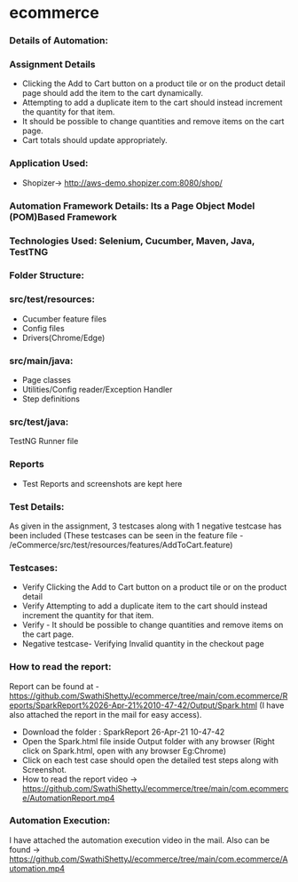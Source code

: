 # ecommerce



### Details of Automation:


### Assignment Details
-   Clicking the Add to Cart button on a product tile or on the product detail
    page should add the item to the cart dynamically.
-   Attempting to add a duplicate item to the cart should instead increment the
    quantity for that item.
-   It should be possible to change quantities and remove items on the cart
    page.
-   Cart totals should update appropriately.

### Application Used:

-   Shopizer-> http://aws-demo.shopizer.com:8080/shop/

### Automation Framework Details: Its a Page Object Model (POM)Based Framework

### Technologies Used: Selenium, Cucumber, Maven, Java, TestTNG

### Folder Structure: 
### src/test/resources: 
-   Cucumber feature files
-   Config files
-   Drivers(Chrome/Edge)
### src/main/java:
-   Page classes
-   Utilities/Config reader/Exception Handler
-   Step definitions
### src/test/java:
TestNG Runner file
### Reports
-   Test Reports and screenshots are kept here


### Test Details:
As given in the assignment, 3 testcases along with 1 negative testcase has been included 
(These testcases can be seen in the feature file - /eCommerce/src/test/resources/features/AddToCart.feature)
### Testcases:
-   Verify Clicking the Add to Cart button on a product tile or on the product detail
-   Verify Attempting to add a duplicate item to the cart should instead increment the
 quantity for that item.
-   Verify - It should be possible to change quantities and remove items on the cart page.
-   Negative testcase- Verifying Invalid quantity in the checkout  page


### How to read the report:
Report can be found at - https://github.com/SwathiShettyJ/ecommerce/tree/main/com.ecommerce/Reports/SparkReport%2026-Apr-21%2010-47-42/Output/Spark.html
(I have also  attached the report in the mail for easy access).

-   Download the folder : SparkReport 26-Apr-21 10-47-42
-   Open the Spark.html file inside Output folder with any browser
(Right click on Spark.html, open with any browser Eg:Chrome)
-   Click on each test case should open the detailed test steps along with Screenshot.
-   How to read the report video -> https://github.com/SwathiShettyJ/ecommerce/tree/main/com.ecommerce/AutomationReport.mp4

### Automation Execution:
I have attached the automation execution video in the mail. 
Also can be found -> https://github.com/SwathiShettyJ/ecommerce/tree/main/com.ecommerce/Automation.mp4




      









